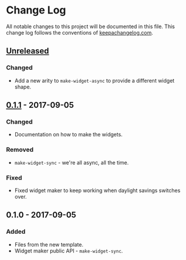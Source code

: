 # Change Log
All notable changes to this project will be documented in this file. This change log follows the conventions of [keepachangelog.com](http://keepachangelog.com/).

## [Unreleased]
### Changed
- Add a new arity to `make-widget-async` to provide a different widget shape.

## [0.1.1] - 2017-09-05
### Changed
- Documentation on how to make the widgets.

### Removed
- `make-widget-sync` - we're all async, all the time.

### Fixed
- Fixed widget maker to keep working when daylight savings switches over.

## 0.1.0 - 2017-09-05
### Added
- Files from the new template.
- Widget maker public API - `make-widget-sync`.

[Unreleased]: https://github.com/your-name/dreams_bucket/compare/0.1.1...HEAD
[0.1.1]: https://github.com/your-name/dreams_bucket/compare/0.1.0...0.1.1
